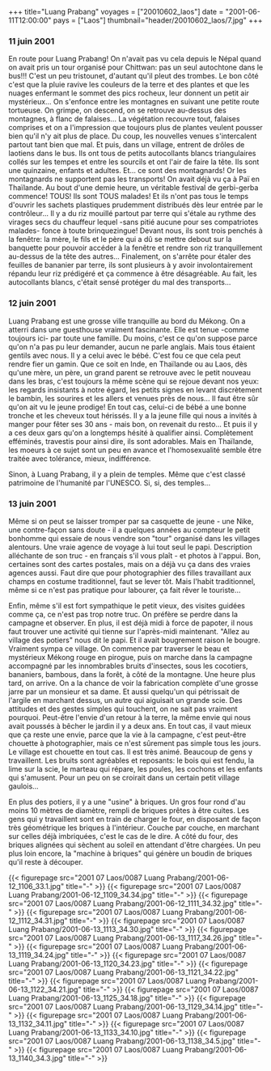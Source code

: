 +++
title="Luang Prabang"
voyages = ["20010602_laos"]
date = "2001-06-11T12:00:00"
pays = ["Laos"]
thumbnail="header/20010602_laos/7.jpg"
+++
### 11 juin 2001

En route pour Luang Prabang! On n'avait pas vu cela depuis le Népal quand on 
avait pris un tour organisé pour Chittwan: pas un seul autochtone dans le bus!!! 
C'est un peu tristounet, d'autant qu'il pleut des trombes. Le bon côté c'est 
que la pluie ravive les couleurs de la terre et des plantes et que les nuages 
enfermant le sommet des pics rocheux, leur donnent un petit air mystérieux... 
On s'enfonce entre les montagnes en suivant une petite route tortueuse. On grimpe, 
on descend, on se retrouve au-dessus des montagnes, à flanc de falaises... La 
végétation recouvre tout, falaises comprises et on a l'impression que toujours 
plus de plantes veulent pousser bien qu'il n'y ait plus de place. Du coup, les 
nouvelles venues s'intercalent partout tant bien que mal. Et puis, dans un village, 
entrent de drôles de laotiens dans le bus. Ils ont tous de petits autocollants 
blancs triangulaires collés sur les tempes et entre les sourcils et ont l'air 
de faire la tête. Ils sont une quinzaine, enfants et adultes. Et... ce sont 
des montagnards! Or les montagnards ne supportent pas les transports! On avait 
déjà vu ça à Paï en Thaïlande. Au bout d'une demie heure, un véritable festival 
de gerbi-gerba commence! TOUS! Ils sont TOUS malades! Et ils n'ont pas tous 
le temps d'ouvrir les sachets plastiques prudemment distribués dès leur entrée 
par le contrôleur... Il y a du riz mouillé partout par terre qui s'étale au 
rythme des virages secs du chauffeur lequel -sans pitié aucune pour ses compatriotes 
malades- fonce à toute brinquezingue! Devant nous, ils sont trois penchés à 
la fenêtre: la mère, le fils et le père qui a dû se mettre debout sur la banquette 
pour pouvoir accéder à la fenêtre et rendre son riz tranquillement au-dessus 
de la tête des autres... Finalement, on s'arrête pour étaler des feuilles de 
bananier par terre, ils sont plusieurs à y avoir involontairement répandu leur 
riz prédigéré et ça commence à être désagréable. Au fait, les autocollants blancs, 
c'était sensé protéger du mal des transports...

### 12 juin 2001

Luang Prabang est une grosse ville tranquille au bord du Mékong. On a atterri 
dans une guesthouse vraiment fascinante. Elle est tenue -comme toujours ici- 
par toute une famille. Du moins, c'est ce qu'on suppose parce qu'on n'a pas 
pu leur demander, aucun ne parle anglais. Mais tous étaient gentils avec nous. 
Il y a celui avec le bébé. C'est fou ce que cela peut rendre fier un gamin. 
Que ce soit en Inde, en Thaïlande ou au Laos, dès qu'une mère, un père, un grand 
parent se retrouve avec le petit nouveau dans les bras, c'est toujours la même 
scène qui se rejoue devant nos yeux: les regards insistants à notre égard, les 
petits signes en levant discrètement le bambin, les sourires et les allers et 
venues près de nous... Il faut être sûr qu'on ait vu le jeune prodige! En tout 
cas, celui-ci de bébé a une bonne tronche et les cheveux tout hérissés. Il y 
a la jeune fille qui nous a invités à manger pour fêter ses 30 ans - mais bon, 
on revenait du resto... Et puis il y a ces deux gars qu'on a longtemps hésité 
à qualifier ainsi. Complètement efféminés, travestis pour ainsi dire, ils sont 
adorables. Mais en Thaïlande, les moeurs à ce sujet sont un peu en avance et 
l'homosexualité semble être traitée avec tolérance, mieux, indifférence.

Sinon, à Luang Prabang, il y a plein de temples. Même que c'est classé patrimoine 
de l'humanité par l'UNESCO. Si, si, des temples...

### 13 juin 2001

Même si on peut se laisser tromper par sa casquette de jeune - une Nike, une 
contre-façon sans doute - il a quelques années au compteur le petit bonhomme 
qui essaie de nous vendre son "tour" organisé dans les villages alentours. Une 
vraie agence de voyage à lui tout seul le papi. Description alléchante de son 
truc - en français s'il vous plaît - et photos à l'appui. Bon, certaines sont 
des cartes postales, mais on a déjà vu ça dans des vraies agences aussi. Faut 
dire que pour photographier des filles travaillant aux champs en costume traditionnel, 
faut se lever tôt. Mais l'habit traditionnel, même si ce n'est pas pratique 
pour labourer, ça fait rêver le touriste...

Enfin, même s'il est fort sympathique le petit vieux, des visites guidées comme 
ça, ce n'est pas trop notre truc. On préfère se perdre dans la campagne et observer. 
En plus, il est déjà midi à force de papoter, il nous faut trouver une activité 
qui tienne sur l'après-midi maintenant. "Allez au village des potiers" nous 
dit le papi. Et il avait bougrement raison le bougre. Vraiment sympa ce village. 
On commence par traverser le beau et mystérieux Mékong rouge en pirogue, puis 
on marche dans la campagne accompagné par les innombrables bruits d'insectes, 
sous les cocotiers, bananiers, bambous, dans la forêt, à côté de la montagne. 
Une heure plus tard, on arrive. On a la chance de voir la fabrication complète 
d'une grosse jarre par un monsieur et sa dame. Et aussi quelqu'un qui pétrissait 
de l'argile en marchant dessus, un autre qui aiguisait un grande scie. Des attitudes 
et des gestes simples qui touchent, on ne sait pas vraiment pourquoi. Peut-être 
l'envie d'un retour à la terre, la même envie qui nous avait poussés à bêcher 
le jardin il y a deux ans. En tout cas, il vaut mieux que ça reste une envie, 
parce que la vie à la campagne, c'est peut-être chouette à photographier, mais 
ce n'est sûrement pas simple tous les jours. Le village est chouette en tout 
cas. Il est très animé. Beaucoup de gens y travaillent. Les bruits sont agréables 
et reposants: le bois qui est fendu, la lime sur la scie, le marteau qui répare, 
les poules, les cochons et les enfants qui s'amusent. Pour un peu on se croirait 
dans un certain petit village gaulois... 

En plus des potiers, il y a une "usine" à briques. Un gros four rond d'au moins 
10 mètres de diamètre, rempli de briques prêtes à être cuites. Les gens qui 
y travaillent sont en train de charger le four, en disposant de façon très géométrique 
les briques à l'intérieur. Couche par couche, en marchant sur celles déjà imbriquées, 
c'est le cas de le dire. A côté du four, des briques alignées qui sèchent au 
soleil en attendant d'être chargées. Un peu plus loin encore, la "machine à 
briques" qui génère un boudin de briques qu'il reste à découper.


{{< figurepage src="2001 07 Laos/0087 Luang Prabang/2001-06-12_1106_33.1.jpg" title="-"  >}}
{{< figurepage src="2001 07 Laos/0087 Luang Prabang/2001-06-12_1109_34.34.jpg" title="-"  >}}
{{< figurepage src="2001 07 Laos/0087 Luang Prabang/2001-06-12_1111_34.32.jpg" title="-"  >}}
{{< figurepage src="2001 07 Laos/0087 Luang Prabang/2001-06-12_1112_34.31.jpg" title="-"  >}}
{{< figurepage src="2001 07 Laos/0087 Luang Prabang/2001-06-13_1113_34.30.jpg" title="-"  >}}
{{< figurepage src="2001 07 Laos/0087 Luang Prabang/2001-06-13_1117_34.26.jpg" title="-"  >}}
{{< figurepage src="2001 07 Laos/0087 Luang Prabang/2001-06-13_1119_34.24.jpg" title="-"  >}}
{{< figurepage src="2001 07 Laos/0087 Luang Prabang/2001-06-13_1120_34.23.jpg" title="-"  >}}
{{< figurepage src="2001 07 Laos/0087 Luang Prabang/2001-06-13_1121_34.22.jpg" title="-"  >}}
{{< figurepage src="2001 07 Laos/0087 Luang Prabang/2001-06-13_1122_34.21.jpg" title="-"  >}}
{{< figurepage src="2001 07 Laos/0087 Luang Prabang/2001-06-13_1125_34.18.jpg" title="-"  >}}
{{< figurepage src="2001 07 Laos/0087 Luang Prabang/2001-06-13_1129_34.14.jpg" title="-"  >}}
{{< figurepage src="2001 07 Laos/0087 Luang Prabang/2001-06-13_1132_34.11.jpg" title="-"  >}}
{{< figurepage src="2001 07 Laos/0087 Luang Prabang/2001-06-13_1133_34.10.jpg" title="-"  >}}
{{< figurepage src="2001 07 Laos/0087 Luang Prabang/2001-06-13_1138_34.5.jpg" title="-"  >}}
{{< figurepage src="2001 07 Laos/0087 Luang Prabang/2001-06-13_1140_34.3.jpg" title="-"  >}}


